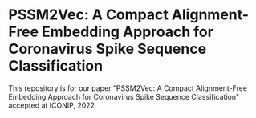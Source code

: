 # PSSM2Vec: A Compact Alignment-Free Embedding Approach for Coronavirus Spike Sequence Classification

This repository is for our paper "PSSM2Vec: A Compact Alignment-Free Embedding Approach for Coronavirus Spike Sequence Classification" accepted at ICONIP, 2022
